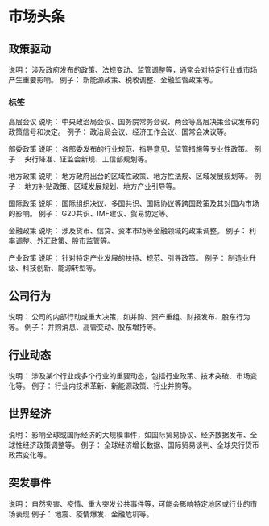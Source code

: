 # 市场头条

## 政策驱动
说明： 涉及政府发布的政策、法规变动、监管调整等，通常会对特定行业或市场产生重要影响。
例子： 新能源政策、税收调整、金融监管政策等。
### 标签
高层会议
说明： 中央政治局会议、国务院常务会议、两会等高层决策会议发布的政策信号和决定。
例子： 政治局会议、经济工作会议、国常会决议等。

部委政策
说明： 各部委发布的行业规范、指导意见、监管措施等专业性政策。
例子： 央行降准、证监会新规、工信部规划等。

地方政策
说明： 地方政府出台的区域性政策、地方性法规、区域发展规划等。
例子： 地方补贴政策、区域发展规划、地方产业引导等。

国际政策
说明： 国际组织决议、多国共识、国际协议等跨国政策及其对国内市场的影响。
例子： G20共识、IMF建议、贸易协定等。

金融政策
说明： 涉及货币、信贷、资本市场等金融领域的政策调整。
例子： 利率调整、外汇政策、股市监管等。

产业政策
说明： 针对特定产业发展的扶持、规范、引导政策。
例子： 制造业升级、科技创新、能源转型等。


## 公司行为
说明： 公司的内部行动或重大决策，如并购、资产重组、财报发布、股东行为等。
例子： 并购消息、高管变动、股东增持等。

## 行业动态
说明： 涉及某个行业或多个行业的重要动态，包括行业政策、技术突破、市场变化等。
例子： 行业内技术革新、新能源政策、行业并购等。

## 世界经济
说明： 影响全球或国际经济的大规模事件，如国际贸易协议、经济数据发布、全球性经济政策调整等。
例子： 全球经济增长数据、国际贸易谈判、全球央行货币政策变化等。

## 突发事件
说明： 自然灾害、疫情、重大突发公共事件等，可能会影响特定地区或行业的市场表现
例子： 地震、疫情爆发、金融危机等。

